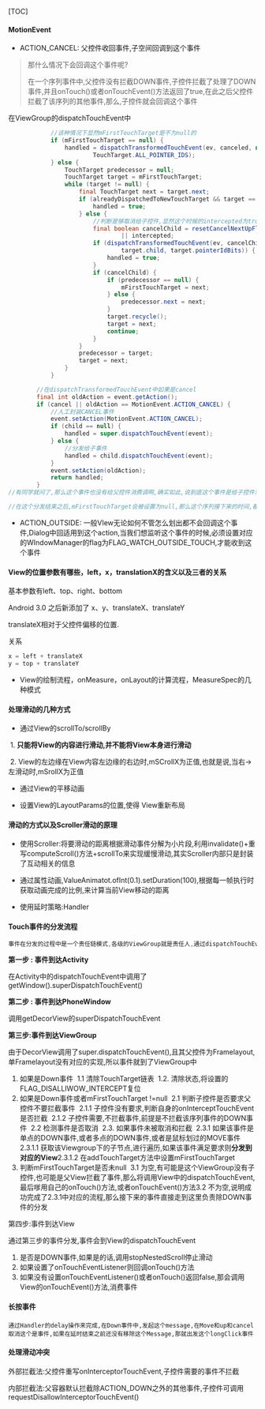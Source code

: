 

[TOC]

#### MotionEvent

- ACTION_CANCEL: 父控件收回事件,子空间回调到这个事件

> 那什么情况下会回调这个事件呢?
>
> 在一个序列事件中,父控件没有拦截DOWN事件,子控件拦截了处理了DOWN事件,并且onTouch()或者onTouchEvent()方法返回了true,在此之后父控件拦截了该序列的其他事件,那么,子控件就会回调这个事件

在ViewGroup的dispatchTouchEvent中

```java
			//该种情况下显然mFirstTouchTarget是不为null的
            if (mFirstTouchTarget == null) {
                handled = dispatchTransformedTouchEvent(ev, canceled, null,
                        TouchTarget.ALL_POINTER_IDS);
            } else {
                TouchTarget predecessor = null;
                TouchTarget target = mFirstTouchTarget;
                while (target != null) {
                    final TouchTarget next = target.next;
                    if (alreadyDispatchedToNewTouchTarget && target == newTouchTarget) {
                        handled = true;
                    } else {
                        //判断是够取消给子控件,显然这个时候的intercepted为true
                        final boolean cancelChild = resetCancelNextUpFlag(target.child)
                                || intercepted;
                        if (dispatchTransformedTouchEvent(ev, cancelChild,
                                target.child, target.pointerIdBits)) {
                            handled = true;
                        }
                        if (cancelChild) {
                            if (predecessor == null) {
                                mFirstTouchTarget = next;
                            } else {
                                predecessor.next = next;
                            }
                            target.recycle();
                            target = next;
                            continue;
                        }
                    }
                    predecessor = target;
                    target = next;
                }
            }

		//在dispatchTransformedTouchEvent中如果是cancel
 		final int oldAction = event.getAction();
        if (cancel || oldAction == MotionEvent.ACTION_CANCEL) {
            //人工封装CANCEL事件
            event.setAction(MotionEvent.ACTION_CANCEL);
            if (child == null) {
                handled = super.dispatchTouchEvent(event);
            } else {
                //分发给子事件
                handled = child.dispatchTouchEvent(event);
            }
            event.setAction(oldAction);
            return handled;
        }
//有同学就问了,那么这个事件也没有给父控件消费调啊,确实如此,说到底这个事件是给子控件消费掉了,只不过在发给子控件的过程中,MotionEvent的Action被人工转化为ACTION_CANCEL事件

//在这个分发结束之后,mFirstTouchTarget会被设置为null,那么这个序列接下来的时间,都会分发给父控件进行处理
```

- ACTION_OUTSIDE: 一般VIew无论如何不管怎么划出都不会回调这个事件,Dialog中回适用到这个action,当我们想监听这个事件的时候,必须设置对应的WIndowManager的flag为FLAG_WATCH_OUTSIDE_TOUCH,才能收到这个事件

#### View的位置参数有哪些，left，x，translationX的含义以及三者的关系

基本参数有left、top、right、bottom

Android 3.0 之后新添加了 x、y、translateX、translateY

translateX相对于父控件偏移的位置.

关系

```java
x = left + translateX
y = top + translateY
```

- View的绘制流程，onMeasure，onLayout的计算流程，MeasureSpec的几种模式

#### 处理滑动的几种方式

- 通过View的scrollTo/scrollBy

​    1. **只能将View的内容进行滑动,并不能将View本身进行滑动**

​    2. View的左边缘在View内容左边缘的右边时,mSCrollX为正值,也就是说,当右->左滑动时,mSrollX为正值

- 通过View的平移动画

- 设置View的LayoutParams的位置,使得 View重新布局

#### 滑动的方式以及Scroller滑动的原理

- 使用Scroller:将要滑动的距离根据滑动事件分解为小片段,利用invalidate()+重写computeScroll()方法+scrollTo来实现缓慢滑动,其实Scroller内部只是封装了互动相关的信息

- 通过属性动画,ValueAnimatot.ofInt(0.1).setDuration(100),根据每一帧执行时获取动画完成的比例,来计算当前View移动的距离

- 使用延时策略:Handler

#### Touch事件的分发流程

```java
事件在分发的过程中是一个责任链模式,各级的ViewGroup就是责任人,通过dispatchTouchEvent方法将请求分发,onTouchEvent将结果返回
```

**第一步 : 事件到达Activity**

在Activity中的dispatchTouchEvent中调用了getWindow().superDispatchTouchEvent()

**第二步 : 事件到达PhoneWindow**

调用getDecorView的superDispatchTouchEvent

**第三步:事件到达ViewGroup**

由于DecorView调用了super.dispatchTouchEvent(),且其父控件为Framelayout,单Framelayout没有对应的实现,所以事件就到了ViewGroup中

1. 如果是Down事件
    ​    1.1  清除TouchTarget链表
    ​    1.2. 清除状态,将设置的FLAG_DISALLIWOW_INTERCEPT复位
2. 如果是Down事件或者mFirstTouchTarget !=null 
    ​    2.1 判断子控件是否要求父控件不要拦截事件
    ​            2.1.1 子控件没有要求,判断自身的onInterceptTouchEvent是否拦截
    ​            2.1.2 子控件需要,不拦截事件,前提是不拦截该序列事件的DOWN事件
    ​    2.2 检测事件是否取消
    ​    2.3. 如果事件未被取消和拦截
    ​            2.3.1 如果该事件是单点的DOWN事件,或者多点的DOWN事件,或者是鼠标划过的MOVE事件
    ​               2.3.1.1 获取该Viewgroup下的子节点,进行遍历,如果该事件满足要求则**分发到对应的View**
    ​               2.3.1.2 在addTouchTarget方法中设置mFirstTouchTarget
3. 判断mFirstTouchTarget是否未null
    ​    3.1 为空,有可能是这个ViewGroup没有子控件,也可能是父View拦截了事件,那么将调用View中的dispatchTouchEvent,最后嗲用自己的onTouch()方法,或者onTouchEvent()方法
    ​    3.2 不为空,说明成功完成了2.3.1中对应的流程,那么接下来的事件直接走到这里负责除DOWN事件的分发

第四步:事件到达View

通过第三步的事件分发,事件会到View的dispatchTouchEvent

1. 是否是DOWN事件,如果是的话,调用stopNestedScroll停止滑动
2. 如果设置了onTouchEventListener则回调onTouch()方法
3. 如果没有设置onTouchEventListener()或者onTouch()返回false,那会调用View的onTouchEvent()方法,消费事件

#### 长按事件

```
通过Handler的delay操作来完成,在Down事件中,发起这个message,在Move和up和cancel取消这个是事件,如果在延时结束之前还没有移除这个Message,那就出发这个longClick事件
```

#### 处理滑动冲突

外部拦截法:父控件重写onInterceptorTouchEvent,子控件需要的事件不拦截

内部拦截法:父容器默认拦截除ACTION_DOWN之外的其他事件,子控件可调用requestDisallowInterceptorTouchEvent()

